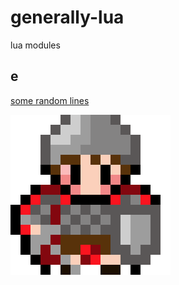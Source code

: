 # generally-lua
lua modules
## e
[some random lines](https://foko.w3spaces.com/)

<link rel="stylesheet" type="text/css" href="styles/gen_style.css" /> 
<html>
  <body>
    <img src="img/hobbit2b.png"></img>
    
  </body>
</html>

